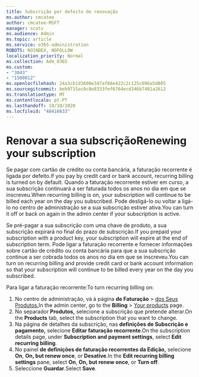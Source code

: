 ```yaml
---
title: Subscrição por defeito de renovação
ms.author: cmcatee
author: cmcatee-MSFT
manager: scotv
ms.audience: Admin
ms.topic: article
ms.service: o365-administration
ROBOTS: NOINDEX, NOFOLLOW
localization_priority: Normal
ms.collection: Adm_O365
ms.custom:
- "3043"
- "1500012"
ms.openlocfilehash: 24a3cb1d3600e347af88e422c2c125c096a5d805
ms.sourcegitcommit: beb9715ac0c8e8333fef6764ecd346b7401a2612
ms.translationtype: MT
ms.contentlocale: pt-PT
ms.lasthandoff: 10/10/2020
ms.locfileid: "48416633"
---
```

# <a name="renewing-your-subscription"></a><span data-ttu-id="e9199-102">Renovar a sua subscrição</span><span class="sxs-lookup"><span data-stu-id="e9199-102">Renewing your subscription</span></span>

<span data-ttu-id="e9199-103">Se pagar com cartão de crédito ou conta bancária, a faturação recorrente é ligada por defeito.</span><span class="sxs-lookup"><span data-stu-id="e9199-103">If you pay by credit card or bank account, recurring billing is turned on by default.</span></span> <span data-ttu-id="e9199-104">Quando a faturação recorrente estiver em curso, a sua subscrição continuará a ser faturada todos os anos no dia em que se inscreveu.</span><span class="sxs-lookup"><span data-stu-id="e9199-104">When recurring billing is on, your subscription will continue to be billed each year on the day you subscribed.</span></span> <span data-ttu-id="e9199-105">Pode desligá-lo ou voltar a ligá-lo no centro de administração se a sua subscrição estiver ativa.</span><span class="sxs-lookup"><span data-stu-id="e9199-105">You can turn it off or back on again in the admin center if your subscription is active.</span></span>

<span data-ttu-id="e9199-106">Se pré-pagar a sua subscrição com uma chave de produto, a sua subscrição expirará no final do prazo de subscrição.</span><span class="sxs-lookup"><span data-stu-id="e9199-106">If you prepaid your subscription with a product key, your subscription will expire at the end of subscription term.</span></span> <span data-ttu-id="e9199-107">Pode ligar a faturação recorrente e fornecer informações sobre cartão de crédito ou conta bancária para que a sua subscrição continue a ser cobrada todos os anos no dia em que se inscreveu.</span><span class="sxs-lookup"><span data-stu-id="e9199-107">You can turn on recurring billing and provide credit card or bank account information so that your subscription will continue to be billed every year on the day you subscribed.</span></span>

<span data-ttu-id="e9199-108">Para ligar a faturação recorrente:</span><span class="sxs-lookup"><span data-stu-id="e9199-108">To turn recurring billing on:</span></span>

1. <span data-ttu-id="e9199-109">No centro de administração, vá à página **de Faturação**  >  [dos Seus Produtos.](https://go.microsoft.com/fwlink/p/?linkid=842054)</span><span class="sxs-lookup"><span data-stu-id="e9199-109">In the admin center, go to the **Billing** > [Your products](https://go.microsoft.com/fwlink/p/?linkid=842054) page.</span></span>
2. <span data-ttu-id="e9199-110">No separador **Produtos,** selecione a subscrição que pretende alterar.</span><span class="sxs-lookup"><span data-stu-id="e9199-110">On the **Products** tab, select the subscription that you want to change.</span></span>
3. <span data-ttu-id="e9199-111">Na página de detalhes da subscrição, nas **definições de Subscrição e pagamento,** selecione **Editar faturação recorrente**.</span><span class="sxs-lookup"><span data-stu-id="e9199-111">On the subscription details page, under **Subscription and payment settings**, select **Edit recurring billing**.</span></span>
4. <span data-ttu-id="e9199-112">No painel **de definições de faturação recorrentes da Edição,** selecione **On**, **On, but renew once**, or **Desative**.</span><span class="sxs-lookup"><span data-stu-id="e9199-112">In the **Edit recurring billing settings** pane, select **On**, **On, but renew once**, or **Turn off**.</span></span>
5. <span data-ttu-id="e9199-113">Seleccione **Guardar**.</span><span class="sxs-lookup"><span data-stu-id="e9199-113">Select **Save**.</span></span> 